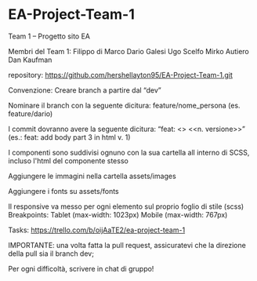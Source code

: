 # EA-Project-Team-1
Team 1 – Progetto sito EA

Membri del Team 1:
  Filippo di Marco
  Dario Galesi
  Ugo Scelfo
  Mirko Autiero
  Dan Kaufman

repository: https://github.com/hershellayton95/EA-Project-Team-1.git

Convenzione:
  Creare branch a partire dal “dev”

  Nominare il branch con la seguente dicitura: feature/nome_persona (es. feature/dario)

  I commit dovranno avere la seguente dicitura: “feat: <<oggetto commit>> <<n. versione>>” (es.: feat: add body part 3 in html v. 1)

  I componenti sono suddivisi ognuno con la sua cartella all interno di SCSS, incluso l'html del componente stesso

  Aggiungere le immagini nella cartella assets/images

  Aggiungere i fonts su assets/fonts

  Il responsive va messo per ogni elemento sul proprio foglio di stile (scss)
    Breakpoints: Tablet (max-width: 1023px) Mobile (max-width: 767px)

Tasks: 
  https://trello.com/b/oijAaTE2/ea-project-team-1

IMPORTANTE:
  una volta fatta la pull request, assicuratevi che la direzione della pull sia il branch dev;

  Per ogni difficoltà, scrivere in chat di gruppo!
